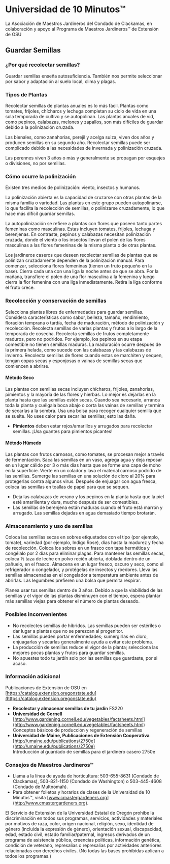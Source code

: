 # Universidad de 10 Minutos™  
La Asociación de Maestros Jardineros del Condado de Clackamas, en colaboración y apoyo al Programa de Maestros Jardineros™ de Extensión de OSU  

## Guardar Semillas  

### ¿Por qué recolectar semillas?  
Guardar semillas enseña autosuficiencia. También nos permite seleccionar por sabor y adaptación al suelo local, clima y plagas.  

### Tipos de Plantas  
Recolectar semillas de plantas anuales es lo más fácil. Plantas como tomates, frijoles, chícharos y lechuga completan su ciclo de vida en una sola temporada de cultivo y se autopolinan. Las plantas anuales de vid, como pepinos, calabazas, melones y zapallos, son más difíciles de guardar debido a la polinización cruzada.  

Las bienales, como zanahorias, perejil y acelga suiza, viven dos años y producen semillas en su segundo año. Recolectar semillas puede ser complicado debido a las necesidades de invernada y polinización cruzada.  

Las perennes viven 3 años o más y generalmente se propagan por esquejes o divisiones, no por semillas.  

### Cómo ocurre la polinización  
Existen tres medios de polinización: viento, insectos y humanos.  

La polinización abierta es la capacidad de cruzarse con otras plantas de la misma familia o variedad. Las plantas en este grupo pueden autopolinarse, lo que facilita la recolección de semillas, o polinizarse cruzadamente, lo que hace más difícil guardar semillas.  

La autopolinización se refiere a plantas con flores que poseen tanto partes femeninas como masculinas. Estas incluyen tomates, frijoles, lechuga y berenjenas. En contraste, pepinos y calabazas necesitan polinización cruzada, donde el viento o los insectos llevan el polen de las flores masculinas a las flores femeninas de la misma planta o de otras plantas.  

Los jardineros caseros que deseen recolectar semillas de plantas que se polinizan cruzadamente dependen de la polinización manual. Para comenzar, selecciona flores femeninas (tienen un fruto pequeño en la base). Cierra cada una con una liga la noche antes de que se abra. Por la mañana, transfiere el polen de una flor masculina a la femenina y luego cierra la flor femenina con una liga inmediatamente. Retira la liga conforme el fruto crece.  

### Recolección y conservación de semillas  
Selecciona plantas libres de enfermedades para guardar semillas. Considera características como sabor, belleza, tamaño, rendimiento, floración temprana o tardía, fecha de maduración, método de polinización y recolección. Recolecta semillas de varias plantas y frutos a lo largo de la temporada de cosecha. Recolecta semillas de frutos completamente maduros, pero no podridos. Por ejemplo, los pepinos en su etapa comestible no tienen semillas maduras. La maduración ocurre después de la primera helada, como sucede con las calabazas y las calabazas de invierno. Recolecta semillas de flores cuando estas se marchiten y sequen, tengan copas secas y esponjosas o vainas de semillas secas que comiencen a abrirse.  

#### Método Seco  
Las plantas con semillas secas incluyen chícharos, frijoles, zanahorias, pimientos y la mayoría de las flores y hierbas. Lo mejor es dejarlas en la planta hasta que las semillas estén secas. Cuando sea necesario, arranca toda la planta y cuélgala boca abajo o corta las vainas de semillas y termina de secarlas a la sombra. Usa una bolsa para recoger cualquier semilla que se suelte. No uses calor para secar las semillas; esto las daña.  

- **Pimientos** deben estar rojos/amarillos y arrugados para recolectar semillas. ¡Usa guantes para pimientos picantes!  

#### Método Húmedo  
Las plantas con frutos carnosos, como tomates, se procesan mejor a través de fermentación. Saca las semillas en un vaso, agrega agua y deja reposar en un lugar cálido por 3 o más días hasta que se forme una capa de moho en la superficie. Vierte en un colador y lava el material carnoso podrido de las semillas. Sumerge las semillas en una solución de cloro al 20% para protegerlas contra algunos virus. Después de enjuagar con agua fresca, coloca las semillas en toallas de papel para que se sequen.  

- Deja las calabazas de verano y los pepinos en la planta hasta que la piel esté amarillenta y dura, mucho después de ser comestibles.  
- Las semillas de berenjena están maduras cuando el fruto está marrón y arrugado. Las semillas dejadas en agua demasiado tiempo brotarán.  

### Almacenamiento y uso de semillas  
Coloca las semillas secas en sobres etiquetados con el tipo (por ejemplo, tomate), variedad (por ejemplo, Indigo Rose), días hasta la madurez y fecha de recolección. Coloca los sobres en un frasco con tapa hermética y congélalo por 2 días para eliminar plagas. Para mantener las semillas secas, coloca ½ taza de leche en polvo recién abierta, doblada dentro de un pañuelo, en el frasco. Almacena en un lugar fresco, oscuro y seco, como el refrigerador o congelador, y protégelas de insectos y roedores. Lleva las semillas almacenadas en el congelador a temperatura ambiente antes de abrirlas. Las legumbres prefieren una bolsa que permita respirar.  

Planea usar tus semillas dentro de 3 años. Debido a que la viabilidad de las semillas y el vigor de las plantas disminuyen con el tiempo, espera plantar más semillas viejas para obtener el número de plantas deseado.  

### Posibles inconvenientes  
- No recolectes semillas de híbridos. Las semillas pueden ser estériles o dar lugar a plantas que no se parezcan al progenitor.  
- Las semillas pueden portar enfermedades; sumergirlas en cloro, enjuagarlas y secarlas generalmente ayuda a evitar este problema.  
- La producción de semillas reduce el vigor de la planta; selecciona las mejores pocas plantas y frutos para guardar semillas.  
- No apuestes todo tu jardín solo por las semillas que guardaste, por si acaso.  

### Información adicional  
Publicaciones de Extensión de OSU en [https://catalog.extension.oregonstate.edu](https://catalog.extension.oregonstate.edu)  
- **Recolectar y almacenar semillas de tu jardín** FS220  
- **Universidad de Cornell** [http://www.gardening.cornell.edu/vegetables/factsheets.html](http://www.gardening.cornell.edu/vegetables/factsheets.html)  
  Conceptos básicos de producción y regeneración de semillas  
- **Universidad de Maine, Publicaciones de Extensión Cooperativa** [http://umaine.edu/publications/2750e](http://umaine.edu/publications/2750e)  
  Introducción al guardado de semillas para el jardinero casero 2750e  

### Consejos de Maestros Jardineros™  
- Llama a la línea de ayuda de horticultura: 503-655-8631 (Condado de Clackamas), 503-821-1150 (Condado de Washington) o 503-445-4608 (Condado de Multnomah).  
- Para obtener folletos y horarios de clases de la Universidad de 10 Minutos™, visita [www.cmastergardeners.org](http://www.cmastergardeners.org).  

El Servicio de Extensión de la Universidad Estatal de Oregón prohíbe la discriminación en todos sus programas, servicios, actividades y materiales por motivos de raza, color, origen nacional, religión, sexo, identidad de género (incluida la expresión de género), orientación sexual, discapacidad, edad, estado civil, estado familiar/paternal, ingresos derivados de un programa de asistencia pública, creencias políticas, información genética, condición de veterano, represalias o represalias por actividades anteriores relacionadas con derechos civiles. (No todas las bases prohibidas aplican a todos los programas.)